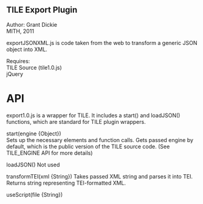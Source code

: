 TILE Export Plugin
-----------------

Author: Grant Dickie  
MITH, 2011

exportJSONXML.js is code taken from the web to transform a generic JSON object into XML. 

Requires:  
TILE Source (tile1.0.js)  
jQuery  


API
===
export1.0.js is a wrapper for TILE. It includes a start() and loadJSON() functions, which are standard for TILE plugin wrappers. 

start(engine {Object})  
Sets up the necessary elements and function calls. Gets passed engine by default, which is the public 
version of the TILE source code. (See TILE_ENGINE API for more details)

loadJSON()
Not used 

transformTEI(xml {String})
Takes passed XML string and parses it into TEI. Returns string representing TEI-formatted XML.

useScript(file {String})

